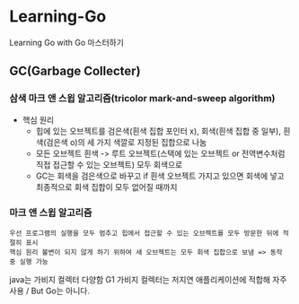 # Learning-Go
Learning Go with Go 마스터하기


## GC(Garbage Collecter)

### 삼색 마크 앤 스윕 알고리즘(tricolor mark-and-sweep algorithm)
 * 핵심 원리
    * 힙에 있는 오브젝트를 검은색(흰색 집합 포인터 x), 회색(흰색 집합 중 일부), 흰색(검은색 o)의 세 가지 색깔로 지정된 집합으로 나눔
    * 모든 오브젝트 흰색 -> 루트 오브젝트(스택에 있는 오브젝트 or 전역변수처럼 직접 접근할 수 있는 오브젝트) 모두 회색으로
    * GC는 회색을 검은색으로 바꾸고 if 흰색 오브젝트 가지고 있으면 회색에 넣고 최종적으로 회색 집합이 모두 없어질 때까지

### 마크 앤 스윕 알고리즘
    우선 프로그램의 실행을 모두 멈추고 힙에서 접근할 수 있는 오브젝트를 모두 방문한 뒤에 적절히 표시
    핵심 원리 불변이 되지 않게 하기 위하여 새 오브젝트는 모두 회색 집합으로 보냄 => 동작 중 실행 가능

java는 가비지 컬렉터 다양함 G1 가비지 컬렉터는 저지연 애플리케이션에 적합해 자주 사용 / But Go는 아니다.